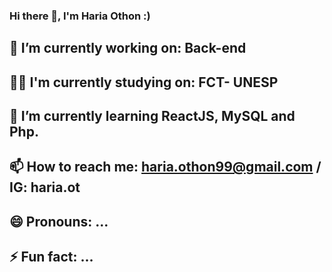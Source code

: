 ### Hi there 👋, I'm Haria Othon :)



## 🔭 I’m currently working on: Back-end
## 👨‍🎓 I'm currently studying on: FCT- UNESP
## 🌱 I’m currently learning  ReactJS, MySQL and Php.
## 📫 How to reach me: haria.othon99@gmail.com / IG: haria.ot  
## 😄 Pronouns: ...
## ⚡ Fun fact: ...

